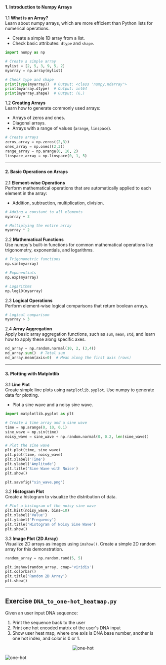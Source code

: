 #### 1. Introduction to Numpy Arrays

1.1 **What is an Array?**  
Learn about numpy arrays, which are more efficient than Python lists for numerical operations.
- Create a simple 1D array from a list. 
- Check basic attributes: `dtype` and `shape`.

```python
import numpy as np

# Create a simple array
mylist = [2, 5, 3, 9, 5, 2]
myarray = np.array(mylist)

# Check type and shape
print(type(myarray))  # Output: <class 'numpy.ndarray'>
print(myarray.dtype)  # Output: int64
print(myarray.shape)  # Output: (6,)
```

1.2 **Creating Arrays**  
Learn how to generate commonly used arrays:
- Arrays of zeros and ones.
- Diagonal arrays.
- Arrays with a range of values (`arange`, `linspace`).

```python
# Create arrays
zeros_array = np.zeros((2,3))
ones_array = np.ones((2,3))
range_array = np.arange(0, 10, 2)
linspace_array = np.linspace(0, 1, 5)
```

---

#### 2. Basic Operations on Arrays

2.1 **Element-wise Operations**  
Perform mathematical operations that are automatically applied to each element in the array:
- Addition, subtraction, multiplication, division.

```python
# Adding a constant to all elements
myarray + 3

# Multiplying the entire array
myarray * 2
```

2.2 **Mathematical Functions**  
Use numpy's built-in functions for common mathematical operations like trigonometry, exponentials, and logarithms.

```python
# Trigonometric functions
np.sin(myarray)

# Exponentials
np.exp(myarray)

# Logarithms
np.log10(myarray)
```

2.3 **Logical Operations**  
Perform element-wise logical comparisons that return boolean arrays.

```python
# Logical comparison
myarray > 3
```

2.4 **Array Aggregation**  
Apply basic array aggregation functions, such as `sum`, `mean`, `std`, and learn how to apply these along specific axes.

```python
nd_array = np.random.normal(10, 2, (3,4))
nd_array.sum()  # Total sum
nd_array.mean(axis=0)  # Mean along the first axis (rows)
```

---

#### 3. Plotting with Matplotlib

3.1 **Line Plot**  
Create simple line plots using `matplotlib.pyplot`. Use numpy to generate data for plotting.
- Plot a sine wave and a noisy sine wave.

```python
import matplotlib.pyplot as plt

# Create a time array and a sine wave
time = np.arange(0, 10, 0.1)
sine_wave = np.sin(time)
noisy_wave = sine_wave + np.random.normal(0, 0.2, len(sine_wave))

# Plot the sine wave
plt.plot(time, sine_wave)
plt.plot(time, noisy_wave)
plt.xlabel('Time')
plt.ylabel('Amplitude')
plt.title('Sine Wave with Noise')
plt.show()

plt.savefig("sin_wave.png")
```

3.2 **Histogram Plot**  
Create a histogram to visualize the distribution of data.

```python
# Plot a histogram of the noisy sine wave
plt.hist(noisy_wave, bins=10)
plt.xlabel('Value')
plt.ylabel('Frequency')
plt.title('Histogram of Noisy Sine Wave')
plt.show()
```

3.3 **Image Plot (2D Array)**  
Visualize 2D arrays as images using `imshow()`. Create a simple 2D random array for this demonstration.

```python
random_array = np.random.rand(5, 5)

plt.imshow(random_array, cmap='viridis')
plt.colorbar()
plt.title('Random 2D Array')
plt.show()
```

---

## Exercise `DNA_to_one-hot_heatmap.py`
Given an user input DNA sequence:
1) Print the sequence back to the user
2) Print one hot encoded matrix of the user's DNA input
3) Show user heat map, where one axis is DNA base number, another is one hot index, and color is 0 or 1.

<div align="center">
  <img src="https://miro.medium.com/v2/resize:fit:1400/format:webp/1*SMJejOb3mUJcpV6bwhjnPw.png" alt="one-hot"/>
</div>

![one-hot](https://github.com/zackmawaldi/intro_to_programing/blob/main/misc/Pasted%20image%2020240903194001.png)